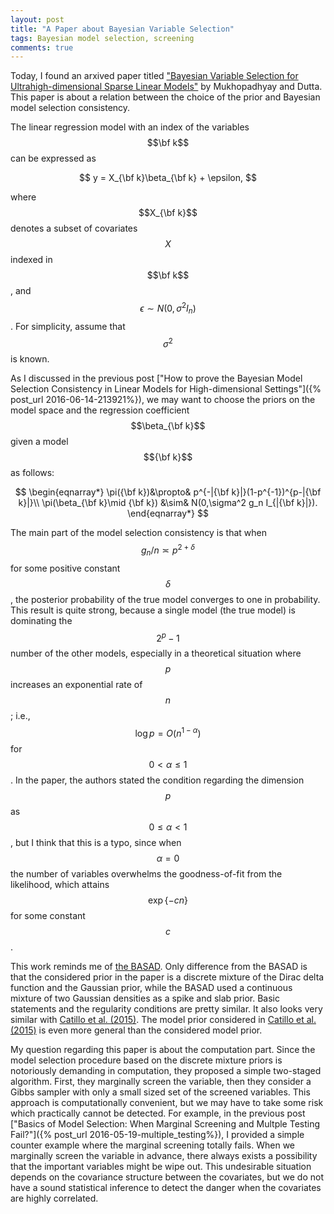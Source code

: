 ```yaml
---
layout: post
title: "A Paper about Bayesian Variable Selection"
tags: Bayesian model selection, screening
comments: true
---
```


  Today, I found an arxived paper  titled ["Bayesian Variable Selection for Ultrahigh-dimensional Sparse Linear Models"](http://arxiv.org/abs/1609.06031) by Mukhopadhyay and Dutta. This paper is about a relation between the choice of the prior and Bayesian model selection consistency. 

  The linear regression model with an index of the variables $$\bf k$$ can be expressed as

$$
y = X_{\bf k}\beta_{\bf k} + \epsilon,
$$   

where $$X_{\bf k}$$ denotes a subset of covariates $$X$$ indexed in $$\bf k$$, and $$\epsilon\sim N(0,\sigma^2I_n)$$.  For simplicity, assume that $$\sigma^2$$ is known.

As I discussed in the previous post ["How to prove the  Bayesian Model Selection Consistency in Linear Models for High-dimensional Settings"]({% post_url 2016-06-14-213921%}), we may want to choose the priors on the model space and the regression coefficient $$\beta_{\bf k}$$ given a model $${\bf k}$$ as follows:

$$
\begin{eqnarray*}
\pi({\bf k})&\propto& p^{-|{\bf k}|}(1-p^{-1})^{p-|{\bf k}|}\\
\pi(\beta_{\bf k}\mid {\bf k}) &\sim& N(0,\sigma^2 g_n I_{|{\bf k}|}).
\end{eqnarray*}
$$

The main part of the model selection consistency is that when $$ g_n/n \asymp p^{2+\delta}$$ for some positive constant $$\delta$$, the posterior probability of the true model converges to one in probability. This result is quite strong, because a single model (the true model) is dominating the $$2^p-1$$ number of the other models, especially in a theoretical situation where $$p$$ increases an exponential rate of $$n$$; i.e., $$\log p = O(n^{1-\alpha})$$  for $$0<\alpha\leq 1$$. In the paper, the authors stated the condition regarding the dimension $$p$$ as  $$0\leq\alpha<1$$, but I think that this is a typo, since when $$\alpha=0$$ the number of variables overwhelms the goodness-of-fit from the likelihood, which attains $$\exp\{ - cn\}$$ for some constant $$c$$. 

 This work reminds me of [the BASAD](https://arxiv.org/pdf/1405.6545.pdf). Only difference from the BASAD is that the considered prior in the paper is a discrete mixture of the Dirac delta function and the Gaussian prior, while the BASAD used a continuous mixture of two Gaussian densities as a  spike and slab prior.   Basic statements and the regularity conditions are pretty similar. It also looks very similar with [Catillo et al. (2015)](https://arxiv.org/pdf/1403.0735). The model prior considered in [Catillo et al. (2015)](https://arxiv.org/pdf/1403.0735) is even more general than the considered model prior.
 
 My question regarding this paper is about the computation part. Since the model selection procedure based on the discrete mixture priors is  notoriously demanding in computation,  they proposed a simple two-staged algorithm. First, they marginally screen the variable, then they consider a Gibbs sampler with only a small sized set of  the screened variables. This approach is computationally convenient, but we may have to take some risk which practically cannot be detected. For example, in the previous post ["Basics of Model Selection: When Marginal Screening and Multple Testing Fail?"]({% post_url 2016-05-19-multiple_testing%}), I provided a simple counter example where the marginal screening totally fails. When we marginally screen the variable in advance, there always exists a possibility that the important variables might be wipe out. This undesirable situation depends on the covariance structure between the covariates, but we do not have a sound statistical inference to detect the danger when the covariates are highly correlated.  
 
 



